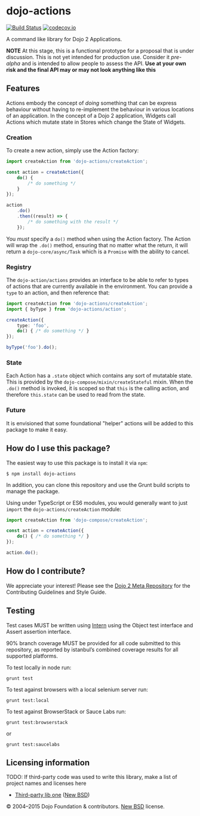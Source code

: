 # dojo-actions

[![Build Status](https://travis-ci.org/dojo/actions.svg?branch=master)](https://travis-ci.org/dojo/actions)
[![codecov.io](http://codecov.io/github/dojo/actions/coverage.svg?branch=master)](http://codecov.io/github/dojo/actions?branch=master)

A command like library for Dojo 2 Applications.

**NOTE** At this stage, this is a functional prototype for a proposal that is under discussion.  This is not yet intended for production use.  Consider it *pre-alpha* and is intended to allow people to assess the API. **Use at your own risk and the final API may or may not look anything like this**

## Features

Actions embody the concept of *doing* something that can be express behaviour without having to re-implement the behaviour in various locations of an application.  In the concept of a Dojo 2 application, Widgets call Actions which mutate state in Stores which change the State of Widgets.

### Creation

To create a new action, simply use the Action factory:

```typescript
import createAction from 'dojo-actions/createAction';

const action = createAction({
    do() {
        /* do something */
    }
});

action
    .do()
    .then((result) => {
        /* do something with the result */
    });
```

You *must* specify a `do()` method when using the Action factory.  The Action will wrap the `.do()` method, ensuring that no matter what the return, it will return a `dojo-core/async/Task` which is a `Promise` with the ability to cancel.

### Registry

The `dojo-action/actions` provides an interface to be able to refer to types of actions that are currently available in the environment.  You can provide a `type` to an action, and then reference that:

```typescript
import createAction from 'dojo-actions/createAction';
import { byType } from 'dojo-actions/action';

createAction({
    type: 'foo',
    do() { /* do something */ }
});

byType('foo').do();
```

### State

Each Action has a `.state` object which contains any sort of mutatable state.  This is provided by the `dojo-compose/mixin/createStateful` mixin.  When the `.do()` method is invoked, it is scoped so that `this` is the calling action, and therefore `this.state` can be used to read from the state.

### Future

It is envisioned that some foundational "helper" actions will be added to this package to make it easy.

## How do I use this package?

The easiest way to use this package is to install it via `npm`:

```
$ npm install dojo-actions
```

In addition, you can clone this repository and use the Grunt build scripts to manage the package.

Using under TypeScript or ES6 modules, you would generally want to just `import` the `dojo-actions/createAction` module:

```typescript
import createAction from 'dojo-compose/createAction';

const action = createAction({
    do() { /* do something */ }
});

action.do();
```

## How do I contribute?

We appreciate your interest!  Please see the [Dojo 2 Meta Repository](https://github.com/dojo/meta#readme) for the
Contributing Guidelines and Style Guide.

## Testing

Test cases MUST be written using [Intern](https://theintern.github.io) using the Object test interface and Assert assertion interface.

90% branch coverage MUST be provided for all code submitted to this repository, as reported by istanbul’s combined coverage results for all supported platforms.

To test locally in node run:

`grunt test`

To test against browsers with a local selenium server run:

`grunt test:local`

To test against BrowserStack or Sauce Labs run:

`grunt test:browserstack`

or

`grunt test:saucelabs`

## Licensing information

TODO: If third-party code was used to write this library, make a list of project names and licenses here

* [Third-party lib one](https//github.com/foo/bar) ([New BSD](http://opensource.org/licenses/BSD-3-Clause))

© 2004–2015 Dojo Foundation & contributors. [New BSD](http://opensource.org/licenses/BSD-3-Clause) license.

